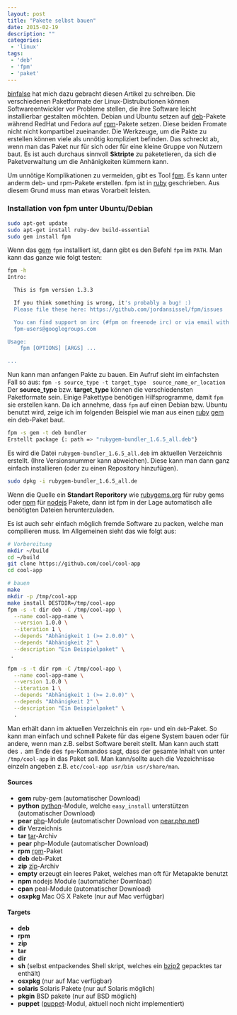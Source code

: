 ```yaml
---
layout: post
title: "Pakete selbst bauen"
date: 2015-02-19
description: ""
categories:
 - 'linux'
tags:
 - 'deb'
 - 'fpm'
 - 'paket'
---
```



[binfalse] hat mich dazu gebracht diesen Artikel zu schreiben. Die verschiedenen Paketformate der Linux-Distrubutionen können Softwareentwickler vor Probleme stellen, die ihre Software leicht installierbar gestalten möchten. Debian und Ubuntu setzen auf [deb]-Pakete während RedHat und Fedora auf [rpm]-Pakete setzen. Diese beiden Fromate nicht nicht kompartibel zueinander. Die Werkzeuge, um die Pakte zu erstellen können viele als unnötig kompliziert befinden. Das schreckt ab, wenn man das Paket nur für sich oder für eine kleine Gruppe von Nutzern baut. Es ist auch durchaus sinnvoll __Sktripte__ zu paketetieren, da sich die Paketverwaltung um die Anhänigkeiten kümmern kann.

Um unnötige Komplikationen zu vermeiden, gibt es Tool [fpm]. Es kann unter anderm deb- und rpm-Pakete erstellen. fpm ist in [ruby] geschrieben. Aus diesem Grund muss man etwas Vorarbeit leisten.

### Installation von fpm unter Ubuntu/Debian

``` sh
sudo apt-get update
sudo apt-get install ruby-dev build-essential
sudo gem install fpm
```

Wenn das [gem] `fpm` installiert ist, dann gibt es den Befehl `fpm` im `PATH`. Man kann das ganze wie folgt testen:

``` sh
fpm -h
Intro:

  This is fpm version 1.3.3

  If you think something is wrong, it's probably a bug! :)
  Please file these here: https://github.com/jordansissel/fpm/issues

  You can find support on irc (#fpm on freenode irc) or via email with
  fpm-users@googlegroups.com

Usage:
    fpm [OPTIONS] [ARGS] ...

...
```

Nun kann man anfangen Pakte zu bauen. Ein Aufruf sieht im einfachsten Fall so aus: `fpm -s source_type -t target_type  source_name_or_location` Der __source_type__ bzw. __target_type__ können die verschiedensten Paketformate sein. Einige Pakettype benötigen Hilfsprogramme, damit `fpm` sie erstellen kann. Da ich annehme, dass `fpm` auf einen Debian bzw. Ubuntu benutzt wird, zeige ich im folgenden Beispiel wie man aus einen [ruby] [gem] ein deb-Paket baut.

``` sh
fpm -s gem -t deb bundler
Erstellt package {: path => "rubygem-bundler_1.6.5_all.deb"}
```

Es wird die Datei `rubygem-bundler_1.6.5_all.deb` im aktuellen Verzeichnis erstellt. (Ihre Versionsnummer kann abweichen). Diese kann man dann ganz einfach installieren (oder zu einen Repository hinzufügen).

``` sh
sudo dpkg -i rubygem-bundler_1.6.5_all.de
```

Wenn die Quelle ein __Standart Reporitory__ wie [rubygems.org] für ruby gems  oder  [npm] für [nodejs] Pakete, dann ist fpm in der Lage automatisch alle benötigten Dateien herunterzuladen.

Es ist auch sehr einfach möglich fremde Software zu packen, welche man compilieren muss. Im Allgemeinen sieht das wie folgt aus:

``` sh
# Vorbereitung
mkdir ~/build
cd ~/build
git clone https://github.com/cool/cool-app
cd cool-app

# bauen
make
mkdir -p /tmp/cool-app 
make install DESTDIR=/tmp/cool-app
fpm -s -t dir deb -C /tmp/cool-app \
  --name cool-app-name \
  --version 1.0.0 \
  --iteration 1 \
  --depends "Abhänigkeit 1 (>= 2.0.0)" \
  --depends "Abhänigkeit 2" \
  --description "Ein Beispielpaket" \
 .

fpm -s -t dir rpm -C /tmp/cool-app \
  --name cool-app-name \
  --version 1.0.0 \
  --iteration 1 \
  --depends "Abhänigkeit 1 (>= 2.0.0)" \
  --depends "Abhänigkeit 2" \
  --description "Ein Beispielpaket" \
  .
```

Man erhält dann im aktuellen Verzeichnis ein `rpm`- und ein `deb`-Paket. So kann man einfach und schnell Pakete für das eigene System bauen oder für andere, wenn man z.B. selbst Software bereit stellt. Man kann auch statt des `.` am Ende des `fpm`-Komandos sagt, dass der gesamte Inhalt von unter `/tmp/cool-app` in das Paket soll. Man kann/sollte auch die Vezeichnisse einzeln angeben z.B. `etc/cool-app usr/bin usr/share/man`.



#### Sources
* __gem__ ruby-gem (automatischer Download)
* __python__ [python]-Module, welche `easy_install` unterstützen (automatischer Download)
* __pear__ [php]-Module (automatischer Download von [pear.php.net])
* __dir__ Verzeichnis
* __tar__ [tar]-Archiv
* __pear__ php-Module (automatischer Download)
* __rpm__ [rpm]-Paket
* __deb__ deb-Paket
* __zip__ [zip]-Archiv
* __empty__ erzeugt ein leeres Paket, welches man oft für Metapakte benutzt
* __npm__ nodejs Module (automaticher Download)
* __cpan__ peal-Module (automatischer Download)
* __osxpkg__ Mac OS X Pakete (nur auf Mac verfügbar)

#### Targets
* __deb__
* __rpm__
* __zip__
* __tar__
* __dir__
* __sh__ (selbst entpackendes Shell skript, welches ein [bzip2] gepacktes tar enthält)
* __osxpkg__ (nur auf Mac verfügbar)
* __solaris__ Solaris Pakete (nur auf Solaris möglich)
* __pkgin__ BSD pakete (nur auf BSD möglich)
* __puppet__ ([puppet]-Modul, aktuell noch nicht implementiert)


[binfalse]: http://binfalse.de/
[fpm]:https://github.com/jordansissel/fpm/wiki
[deb]: http://de.wikipedia.org/wiki/Debian-Paket
[rpm]: http://de.wikipedia.org/wiki/RPM_Package_Manager
[ruby]: https://www.ruby-lang.org/de/
[gem]: http://guides.rubygems.org/what-is-a-gem/
[rubygems.org]: https://rubygems.org/
[npm]: https://www.npmjs.com/
[nodejs]: http://nodejs.org/
[puppet]: http://puppetlabs.com/puppet/what-is-puppet
[tar]: http://de.wikipedia.org/wiki/Tar
[zip]: http://de.wikipedia.org/wiki/ZIP-Dateiformat
[python]: https://www.python.org/
[php]: http://php.net/
[pear.php.net]: http://pear.php.net/
[bzip2]: http://www.bzip.org/
